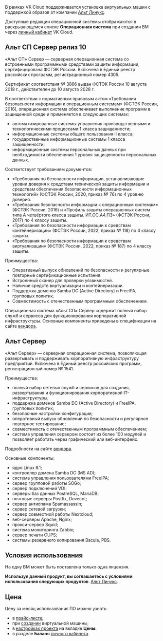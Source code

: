 В рамках VK Cloud поддерживается установка виртуальных машин с поддержкой образов от компании [Альт Линукс](https://www.basealt.ru/alt-server).

Доступные редакции операционной системы отображаются в раскрывающемся списке **Операционная система** при создании ВМ через [личный кабинет](https://msk.cloud.vk.com/app/services/infra/servers/add) VK Cloud.

## Альт СП Сервер релиз 10

«Альт СП» Cервер — серверная операционная система со встроенными программными средствами защиты информации, сертифицирована ФСТЭК России. Включена в Единый реестр российских программ, регистрационный номер 4305.

Сертификат соответствия № 3866 выдан ФСТЭК России 10 августа 2018 г., действителен до 10 августа 2028 г.

В соответствии с нормативным правовым актом «Требования безопасности информации к операционным системам» (ФСТЭК России, 2016), операционная система обеспечивает выполнение программ в защищенной среде и применяется в следующих системах:

- автоматизированные системы управления производственными и технологическими процессами 1 класса защищенности;
- информационные системы общего пользования II класса;
- государственные информационные системы 1 класса защищенности;
- информационные системы персональных данных при необходимости обеспечения 1 уровня защищенности персональных данных.

Соответствует требованиям документов:

- «Требования по безопасности информации, устанавливающие уровни доверия к средствам технической защиты информации и средствам обеспечения безопасности информационных технологий» (ФСТЭК России, 2020, приказ № 76) по 4 уровню доверия.
- «Требования безопасности информации к операционным системам» (ФСТЭК России, 2016) и «Профиль защиты операционных систем типа А четвёртого класса защиты. ИТ.ОС.А4.ПЗ» (ФСТЭК России, 2017) по 4 классу защиты.
- «Требования по безопасности информации к средствам контейнеризации» (ФСТЭК России, 2022, приказ № 118) по 4 классу защиты.
- «Требования по безопасности информации к средствам виртуализации» (ФСТЭК России, 2022, приказ № 187) по 4 классу защиты.

Преимущества:

- Оперативный выпуск обновлений по безопасности и регулярные повторные сертификационные испытания.
- Встроенный сканер для проверки уязвимостей.
- Наличие средств виртуализации и контейнеризации.
- Поддержка доменов Samba DC (Active Directory) и FreeIPA, групповых политик.
- Совместимость с отечественным программным обеспечением.

Операционная система «Альт СП» Сервер содержит полный набор служб и сервисов для функционирования корпоративной инфраструктуры. Основные компоненты приведены в спецификации на сайте [вендора](https://www.basealt.ru/fileadmin/docs/Specification_SP_9_10.pdf).

## Альт Сервер

«Альт Сервер» — серверная операционная система, позволяющая развертывать и поддерживать корпоративную инфраструктуру предприятий. Включена в Единый реестр российских программ, регистрационный номер № 1541.

Преимущества:

- полный набор сетевых служб и сервисов для создания, развертывания и функционирования корпоративной IT-инфраструктуры;
- поддержка доменов Samba DC (Active Directory) и FreeIPA, групповых политик;
- безопасные настройки конфигурации;
- оперативный выпуск обновлений по безопасности и регулярное повторное тестирование;
- совместимость с отечественным программным обеспечением;
- система управления сервером состоит из более 100 модулей и позволяет работать через графический или веб-интерфейс.

Подробности на сайте [вендора](https://www.basealt.ru/alt-server).

Основные компоненты:

- ядро Linux 6.1;
- контроллер домена Samba DC (MS AD);
- система управления пользователями FreeIPA;
- сервер групповой работы SOGo;
- сервер подключений VDI;
- серверы баз данных PostreSQL, MariaDB;
- почтовые серверы Postfix, Dovecot;
- сервер антиспама Spamassassin;
- сервер сетевой загрузки;
- сервер совместной работы Nextcloud;
- веб-серверы Apache, Nginx;
- прокси-сервер Squid;
- система мониторинга Zabbix;
- сервер печати CUPS;
- системы резервного копирования Bacula, PBS.

## Условия использования

На одну ВМ может быть поставлена только одна лицензия.

**Используя данный продукт, вы соглашаетесь с условиями использования следующих продуктов**: [Альт Линукс](https://www.basealt.ru/alt-server/license).

## Цена

Цену за месяц использования ПО можно узнать:

- в [прайс-листе](https://cloud.vk.com/pricelist);
- при [создании](/ru/computing/iaas/instructions/vm/vm-create) виртуальной машины;
- в [настройках проекта](https://msk.cloud.vk.com/app/project/) на вкладке **Цены**.
- в разделе **Баланс** [личного кабинета](https://msk.cloud.vk.com/app/services/billing).
